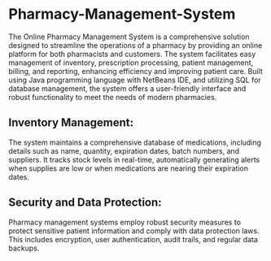 # Pharmacy-Management-System
The Online Pharmacy Management System is a comprehensive solution designed to streamline the operations of a pharmacy by providing an online platform for both pharmacists and customers. The system facilitates easy management of inventory, prescription processing, patient management, billing, and reporting, enhancing efficiency and improving patient care. Built using Java programming language with NetBeans IDE, and utilizing SQL for database management, the system offers a user-friendly interface and robust functionality to meet the needs of modern pharmacies.

## Inventory Management: 
The system maintains a comprehensive database of medications, including details such as name, quantity, expiration dates, batch numbers, and suppliers. It tracks stock levels in real-time, automatically generating alerts when supplies are low or when medications are nearing their expiration dates.

## Security and Data Protection: 
Pharmacy management systems employ robust security measures to protect sensitive patient information and comply with data protection laws. This includes encryption, user authentication, audit trails, and regular data backups.

